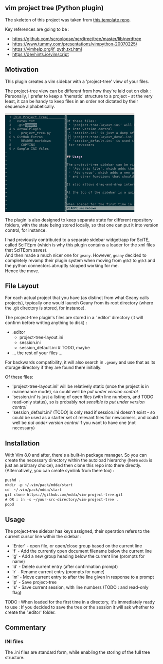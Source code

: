 ## vim project tree (Python plugin)

The skeleton of this project was taken from [this template repo](https://github.com/mdda/vim-plugin-python).

Key references are going to be :
*  https://github.com/scrooloose/nerdtree/tree/master/lib/nerdtree
*  https://www.tummy.com/presentations/vimpython-20070225/
*  https://vimhelp.org/if_pyth.txt.html
*  https://devhints.io/vimscript



## Motivation 

This plugin creates a vim sidebar with a 'project-tree' view of your files.  

The project-tree view can be different from how they're laid out on disk : 
Personally, I prefer to keep a 'thematic' structure to a project - 
at the very least, it can be handy to keep files in an order not dictated by their sequence alphabetically.

![Screenshot](./img/vim-project-tree_screenshot-1.png?raw=true)

The plugin is also designed to keep separate state for different repository folders, with the state being stored locally, 
so that one can put it into version control, for instance.

I had previously contributed to a separate sidebar widget/app for SciTE, called SciTEpm (which is why this plugin
contains a loader for the xml files that SciTEpm saves).  
And then made a much nicer one for `geany`.  However, `geany` decided to completely revamp their plugin system 
when moving from `gtk2` to `gtk3` and the python connectors abruptly stopped working for me.  
Hence the move.


## File Layout

For each actual project that you have (as distinct from what Geany calls projects), typically one would 
launch Geany from its root directory (where the .git directory is stored, for instance).

The project-tree plugin's files are stored in a '.editor' directory (it will confirm before writing anything to disk) :

 * .editor
   + project-tree-layout.ini
   + session.ini
   + session_default.ini # TODO, maybe
 * ... the rest of your files ...

For backwards compatibility, it will also search in `.geany` and use that as 
its storage directory if they are found there initially.

Of these files:
 * 'project-tree-layout.ini' will be relatively static (once the project is in mainenance mode), 
    so could well be *put under version control*
 * 'session.ini' is just a listing of open files (with line numbers, and TODO read-only status), 
    so is probably *not sensible to put under version control*
 * 'session_default.ini' (TODO) is only read if session.ini doesn't exist - 
    so could be used as a starter set of relevant files for newcomers,
    and could well be *put under version control* if you want to have one (not necessary)
 
 
##  Installation

With Vim 8.0 and after, there's a built-in package manager.  So you can create the necessary directory within the autoload hierarchy 
(here `mdda` is just an arbitrary choice), and then clone this repo into there directly.  (Alternatively, you can create symlink from there too) :

```
pushd . 
mkdir -p ~/.vim/pack/mdda/start
cd  ~/.vim/pack/mdda/start
git clone https://github.com/mdda/vim-project-tree.git
# OR : ln -s ~/your-src-directory/vim-project-tree .
popd
```


## Usage 

The project-tree sidebar has keys assigned, their operation refers to the current cursor line within the sidebar :
 * 'Enter' - open file, or open/close group based on the current line
 * 'f' - Add the currently open document filename below the current line
 * 'g' - Add a new group heading below the current line (prompts for name)
 * 'd' - Delete current entry (after confirmation prompt)
 * 'r' - Rename current entry (prompts for name)
 * 'm' - Move current entry to after the line given in response to a prompt
 * 'p' - Save project-tree
 * 's' - Save current session, with line numbers (TODO : and read-only flag)
 
TODO : When loaded for the first time in a directory, it's immediately ready to use : If you decided to save 
the tree or the session it will ask whether to create the '.editor' folder.



## Commentary

### INI files

The .ini files are standard form, while enabling the storing of the full tree structure.

